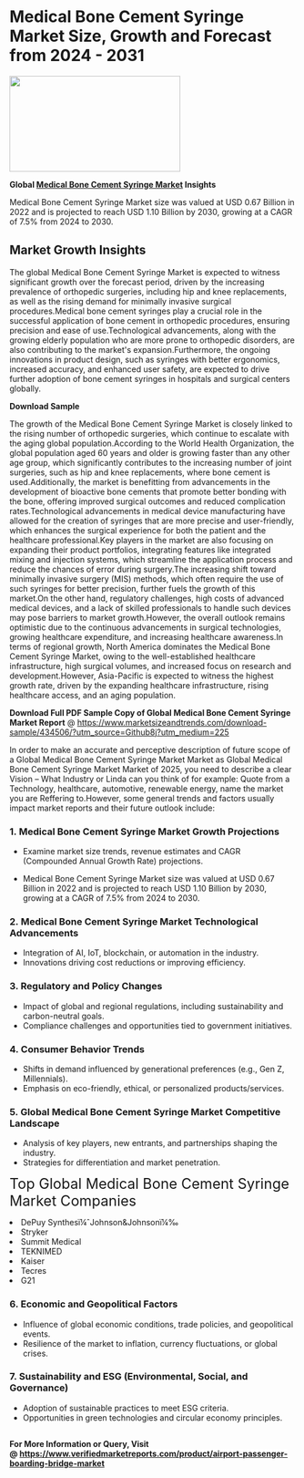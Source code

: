<H1>Medical Bone Cement Syringe Market Size, Growth and Forecast from 2024 - 2031</H1><img class="aligncenter size-medium wp-image-584254" src="https://thirdeyenews.in/wp-content/uploads/2024/09/Global-Market-Research-300x168.jpeg" alt="" width="300" height="168" /><p><strong>Global&nbsp;<a href="https://www.marketsizeandtrends.com/download-sample/434506/?utm_source=Github8j?utm_medium=225">Medical Bone Cement Syringe Market</a> Insights</strong></p><p>Medical Bone Cement Syringe Market size was valued at USD 0.67 Billion in 2022 and is projected to reach USD 1.10 Billion by 2030, growing at a CAGR of 7.5% from 2024 to 2030.</p><p><h2>Market Growth Insights</h2> The global Medical Bone Cement Syringe Market is expected to witness significant growth over the forecast period, driven by the increasing prevalence of orthopedic surgeries, including hip and knee replacements, as well as the rising demand for minimally invasive surgical procedures.Medical bone cement syringes play a crucial role in the successful application of bone cement in orthopedic procedures, ensuring precision and ease of use.Technological advancements, along with the growing elderly population who are more prone to orthopedic disorders, are also contributing to the market's expansion.Furthermore, the ongoing innovations in product design, such as syringes with better ergonomics, increased accuracy, and enhanced user safety, are expected to drive further adoption of bone cement syringes in hospitals and surgical centers globally.<p><strong>Download Sample</strong></p> <p>The growth of the Medical Bone Cement Syringe Market is closely linked to the rising number of orthopedic surgeries, which continue to escalate with the aging global population.According to the World Health Organization, the global population aged 60 years and older is growing faster than any other age group, which significantly contributes to the increasing number of joint surgeries, such as hip and knee replacements, where bone cement is used.Additionally, the market is benefitting from advancements in the development of bioactive bone cements that promote better bonding with the bone, offering improved surgical outcomes and reduced complication rates.Technological advancements in medical device manufacturing have allowed for the creation of syringes that are more precise and user-friendly, which enhances the surgical experience for both the patient and the healthcare professional.Key players in the market are also focusing on expanding their product portfolios, integrating features like integrated mixing and injection systems, which streamline the application process and reduce the chances of error during surgery.The increasing shift toward minimally invasive surgery (MIS) methods, which often require the use of such syringes for better precision, further fuels the growth of this market.On the other hand, regulatory challenges, high costs of advanced medical devices, and a lack of skilled professionals to handle such devices may pose barriers to market growth.However, the overall outlook remains optimistic due to the continuous advancements in surgical technologies, growing healthcare expenditure, and increasing healthcare awareness.In terms of regional growth, North America dominates the Medical Bone Cement Syringe Market, owing to the well-established healthcare infrastructure, high surgical volumes, and increased focus on research and development.However, Asia-Pacific is expected to witness the highest growth rate, driven by the expanding healthcare infrastructure, rising healthcare access, and an aging population.<p><span class=""><strong>Download Full PDF Sample Copy of Global Medical Bone Cement Syringe Market Report</strong> @ <a href="https://www.marketsizeandtrends.com/download-sample/434506/?utm_source=Github8j?utm_medium=225" target="_blank">https://www.marketsizeandtrends.com/download-sample/434506/?utm_source=Github8j?utm_medium=225</a></span></p><p>In order to make an accurate and perceptive description of future scope of a Global&nbsp;Medical Bone Cement Syringe Market Market as Global&nbsp;Medical Bone Cement Syringe Market Market of 2025, you need to describe a clear Vision &ndash; What Industry or Linda can you think of for example: Quote from a Technology, healthcare, automotive, renewable energy, name the market you are Reffering to.However, some general trends and factors usually impact market reports and their future outlook include:</p><h3>1.&nbsp;<strong>Medical Bone Cement Syringe Market Growth Projections</strong></h3><ul><li>Examine market size trends, revenue estimates and CAGR (Compounded Annual Growth Rate) projections.</li><li><p>Medical Bone Cement Syringe Market size was valued at USD 0.67 Billion in 2022 and is projected to reach USD 1.10 Billion by 2030, growing at a CAGR of 7.5% from 2024 to 2030.</p></li></ul><h3>2.&nbsp;<strong>Medical Bone Cement Syringe Market Technological Advancements</strong></h3><ul><li>Integration of AI, IoT, blockchain, or automation in the industry.</li><li>Innovations driving cost reductions or improving efficiency.</li></ul><h3>3.&nbsp;<strong>Regulatory and Policy Changes</strong></h3><ul><li>Impact of global and regional regulations, including sustainability and carbon-neutral goals.</li><li>Compliance challenges and opportunities tied to government initiatives.</li></ul><h3>4.&nbsp;<strong>Consumer Behavior Trends</strong></h3><ul><li>Shifts in demand influenced by generational preferences (e.g., Gen Z, Millennials).</li><li>Emphasis on eco-friendly, ethical, or personalized products/services.</li></ul><h3>5.&nbsp;<strong>Global Medical Bone Cement Syringe Market Competitive Landscape</strong></h3><ul><li>Analysis of key players, new entrants, and partnerships shaping the industry.</li><li>Strategies for differentiation and market penetration.</li></ul><p data-pm-slice="1 1 []"><span style="color: inherit; font-family: inherit; font-size: 25px;">Top Global Medical Bone Cement Syringe Market Companies</span></p><div class="" data-test-id=""><p><li>DePuy Synthesï¼ˆJohnson&Johnsonï¼‰</li><li> Stryker</li><li> Summit Medical</li><li> TEKNIMED</li><li> Kaiser</li><li> Tecres</li><li> G21</li></p></div><h3>6.&nbsp;<strong>Economic and Geopolitical Factors</strong></h3><ul><li>Influence of global economic conditions, trade policies, and geopolitical events.</li><li>Resilience of the market to inflation, currency fluctuations, or global crises.</li></ul><h3>7.&nbsp;<strong>Sustainability and ESG (Environmental, Social, and Governance)</strong></h3><ul><li>Adoption of sustainable practices to meet ESG criteria.</li><li>Opportunities in green technologies and circular economy principles.</li></ul><h2><strong style="font-size: 14px;">For More Information or Query, Visit @&nbsp;</strong><a style="background-color: #ffffff; font-size: 14px;" href="https://www.marketsizeandtrends.com/report/medical-bone-cement-syringe-market/" target="_blank">https://www.verifiedmarketreports.com/product/airport-passenger-boarding-bridge-market</a></h2>